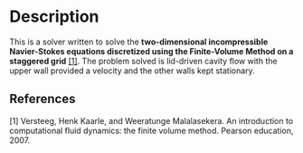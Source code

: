 # Description

This is a solver written to solve the **two-dimensional incompressible Navier-Stokes equations discretized using the Finite-Volume Method on a staggered grid** [[1]](#1). The problem solved is lid-driven cavity flow with the upper wall provided a velocity and the other walls kept stationary.

## References
<a id="1">[1]</a> 
Versteeg, Henk Kaarle, and Weeratunge Malalasekera. An introduction to computational fluid dynamics: the finite volume method. Pearson education, 2007.